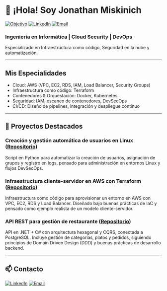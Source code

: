 # 👋 ¡Hola! Soy Jonathan Miskinich

[![Objetivo](https://img.shields.io/badge/Objetivo-Cloud%20Security%20%2F%20DevSecOps-blue?style=for-the-badge&logo=cloud)](#)
[![LinkedIn](https://img.shields.io/badge/LinkedIn-000?style=for-the-badge&logo=linkedin&logoColor=0A66C2)](https://www.linkedin.com/in/tuusuario)
[![Email](https://img.shields.io/badge/Email-000?style=for-the-badge&logo=gmail&logoColor=EA4335)](mailto:tuemail@gmail.com)

### Ingeniería en Informática | Cloud Security | DevOps

Especializado  en Infraestructura como código, Seguridad en la nube y automatización.

---

## Mis Especialidades

- Cloud: AWS (VPC, EC2, RDS, IAM, Load Balancer, Security Groups)
- Infraestructura como código: Terraform
- Contenedores & Orquestación: Docker, Kubernetes
- Seguridad: IAM, escaneo de contenedores, DevSecOps
- CI/CD: Diseño de pipelines, integración y despliegue continuo

---

## 📂 Proyectos Destacados

###  Creación y gestión automática de usuarios en Linux ([Repositorio](https://github.com/MiskinichJonathanJ/CreacionUsuarios))
Script en Python para automatizar la creación de usuarios, asignación de grupos y registro en logs, pensado para administración en entornos Linux y flujos DevSecOps.  

### Infraestructura cliente-servidor en AWS con Terraform ([Repositorio](https://github.com/MiskinichJonathanJ/aws-terraform))
Infraestructura como código para aprovisionar un entorno en AWS con VPC, EC2, RDS y Load Balancer. Diseñado bajo buenas prácticas de IaC y pensado como ejemplo realista de un modelo cliente-servidor.

### API REST para gestión de restaurante ([Repositorio](https://github.com/MiskinichJonathanJ/MenuDigitalAPI))
API en .NET + C# con arquitectura hexagonal y CQRS, conectada a PostgreSQL. Incluye gestión de categorías, platos y pedidos, siguiendo principios de Domain Driven Design (DDD) y buenas prácticas de desarrollo backend.

---

## 📫 Contacto

[![LinkedIn](https://img.shields.io/badge/LinkedIn-000?style=for-the-badge&logo=linkedin&logoColor=0A66C2)](https://www.linkedin.com/in/jonathan-miskinich-61a1ab37a/)
[![Email](https://img.shields.io/badge/Email-000?style=for-the-badge&logo=gmail&logoColor=EA4335)](mailto:miskinich.jobs.jonathan@gmail.com)


